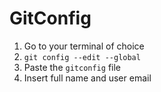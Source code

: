 # GitConfig

1. Go to your terminal of choice
1. `git config --edit --global`
1. Paste the `gitconfig` file
1. Insert full name and user email
